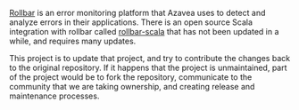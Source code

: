 [Rollbar](https://rollbar.com/) is an error monitoring platform that Azavea uses to detect and analyze errors in their applications. There is an open source Scala integration with rollbar called [rollbar-scala](https://github.com/storecove/rollbar-scala) that has not been updated in a while, and requires many updates.

This project is to update that project, and try to contribute the changes back to the original repository. If it happens that the project is unmaintained, part of the project would be to fork the repository, communicate to the community that we are taking ownership, and creating release and maintenance processes.
